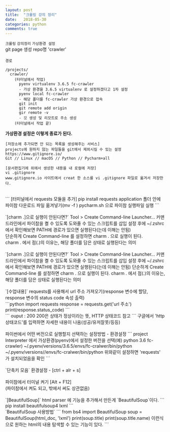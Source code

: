 ```yaml
---
layout: post
title:  "크롤링 강의 정리"
date:   2018-05-30
categories: python
comments: true
---
```

`크롤링` `강의정리` `가상환경 설정`
<br>
git page 생성
repo명 'crawler'
<br>
<br>
`경로`
```
/projects/
  crawler/
    (터미널에서 작업)
      pyenv virtualenv 3.6.5 fc-crawler
      - 가상 환경을 3.6.5 virtualenv 로 설정하겠다고 1차 설정
      pyenv local fc-crawler
      - 해당 폴더를 fc-crawler 가상 환경으로 접속
      git init
      git remote add origin
      gir remote -v
      - 깃 생성 및 리모트로 주소 생성
    (터미널에서 작업 끝)
```
**가상환경 설정은 이렇게 종료가 된다.**
<br>
```
[저장소에 추가되면 안 되는 목록을 생성해주는 서비스]
projects에 원하지 않는 파일들을 git에서 제외시킬 수 있는 설정
https://www.gitignore.io/
Git // Linux // macOS // Python // Pycharm+all

[문서편집기에 위에서 생성한 내용을 내 로컬에 저장]
vi .gitignore
www.gitignore.io 사이트에서 creat 한 소스를 vi .gitignore 파일로 옮겨서 저장한다.
```
<br>
```
[터미널에서 requests 모듈을 추가]
pip install requests
application 폴더 안에 파이참 다운로드 파일 옮겨넣기(mv -f )
pycharm.sh 으로 파이참 실행파일 실행
```
<br>
<br>
`[charm .]으로 실행이 안된다면?`
Tool > Create Command-line Launcher...
커맨드라인에서 파이참을 켤 수 있도록 도와줄 수 있는 스크립트를 삽입
설정 후에 ~/.zshrc 에서 확인해보면 PATH에 경로가 있으면 실행된다(는데 이해는 안됨)
<br>
단순하게 Create Command-line 를 설정하면 charm . 으로 실행이 된다.
<br>
charm . 에서 점(.)의 이유는, 해당 폴더를 담은 상태로 실행된다는 의미
<br>
<br>
`[charm .]으로 실행이 안된다면?`
Tool > Create Command-line Launcher...
커맨드라인에서 파이참을 켤 수 있도록 도와줄 수 있는 스크립트를 삽입
설정 후에 ~/.zshrc 에서 확인해보면 PATH에 경로가 있으면 실행된다(는데 이해는 안됨)
단순하게 Create Command-line 를 설정하면 charm . 으로 실행이 된다.
charm . 에서 점(.)의 이유는, 해당 폴더를 담은 상태로 실행된다는 의미
<br>
<br>
`[수업내용]`
requests를 사용해서 url 주소 가져오기(response 변수에 할당, response 변수의 status code 속성 출력)
<br>
```python
import requests
response = requests.get('url 주소')
print(response.status_code)
```
<br>
```
ouput : 200
200은 상태가 정상이라는 뜻,
HTTP 상태코드 참고
```
구글에서 'http 상태코드'를 입력하면 자세한 내용이 나옴(성공/유저잘못/등등)
<br>
<br>
파이썬에서 어떤 버전으로 실행할지 선택하는 설정방법 - 환경설정
```
project Interpreter 에서 가상환경(pyenv)에서 설정한 버전을 선택(예) python 3.6 fc-crawler)
~/.pyenv/versions/3.6.5/envs/fc-cralwer/bin/python
~/.pyenv/versions//envs/fc-cralwer/bin/python
위와같이 설정하면 'requests' 가 설치되었음을 확인
```
<br>
<br>
`단축키 모음`
환경설정 - [ctrl + alr + s]
<br>
<br>
파이참에서 터미널 켜기 [Alt + F12]
<br>
(파이참에서 켜도 되고, 밖에서 써도 상관없음)
<br>
<br>
`[BeautifulSoup]`
html parser 에 기능을 추가해서 만든게 `BeautifulSoup`이다.
```
pip install beautifulsoup4 lxml
```
<br>
`BeautifulSoup 사용방법`
```
from bs4 import BeautifulSoup
soup = BeautifulSoup(html_doc, 'lxml')
print(soup.title)
print(soup.title.name)
이런식으로 원하는 html의 내용 탐색할 수 있는 기능이 있다.
```
<br>
